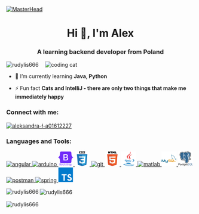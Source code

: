 [![MasterHead](https://media.licdn.com/dms/image/D4D16AQHQeA7P3Lqhmg/profile-displaybackgroundimage-shrink_350_1400/0/1703095795339?e=1710979200&v=beta&t=jT3sZQhfMg3GXKRGv_bQoNsfrRvwzZKJQVM1E6r6V40)](https://www.linkedin.com/in/aleksandra-%C5%82-a01612227/)
<h1 align="center">Hi 👋, I'm Alex</h1>
<h3 align="center">A learning backend developer from Poland</h3>

<img align="right" alt="coding cat" width="400" src="https://i.imgur.com/Z6p1UpB.gif">
<p align="left"> <img src="https://komarev.com/ghpvc/?username=rudylis666&label=Profile%20views&color=0e75b6&style=flat" alt="rudylis666" /> </p>

- 🌱 I’m currently learning **Java, Python**

- ⚡ Fun fact **Cats and IntelliJ - there are only two things that make me immediately happy**

<h3 align="left">Connect with me:</h3>
<p align="left">
<a href="https://linkedin.com/in/aleksandra-ł-a01612227" target="blank"><img align="center" src="https://raw.githubusercontent.com/rahuldkjain/github-profile-readme-generator/master/src/images/icons/Social/linked-in-alt.svg" alt="aleksandra-ł-a01612227" height="30" width="40" /></a>
</p>

<h3 align="left">Languages and Tools:</h3>
<p align="left"> <a href="https://angular.io" target="_blank" rel="noreferrer"> <img src="https://angular.io/assets/images/logos/angular/angular.svg" alt="angular" width="40" height="40"/> </a> <a href="https://www.arduino.cc/" target="_blank" rel="noreferrer"> <img src="https://cdn.worldvectorlogo.com/logos/arduino-1.svg" alt="arduino" width="40" height="40"/> </a> <a href="https://getbootstrap.com" target="_blank" rel="noreferrer"> <img src="https://raw.githubusercontent.com/devicons/devicon/master/icons/bootstrap/bootstrap-plain-wordmark.svg" alt="bootstrap" width="40" height="40"/> </a> <a href="https://www.w3schools.com/css/" target="_blank" rel="noreferrer"> <img src="https://raw.githubusercontent.com/devicons/devicon/master/icons/css3/css3-original-wordmark.svg" alt="css3" width="40" height="40"/> </a> <a href="https://git-scm.com/" target="_blank" rel="noreferrer"> <img src="https://www.vectorlogo.zone/logos/git-scm/git-scm-icon.svg" alt="git" width="40" height="40"/> </a> <a href="https://www.w3.org/html/" target="_blank" rel="noreferrer"> <img src="https://raw.githubusercontent.com/devicons/devicon/master/icons/html5/html5-original-wordmark.svg" alt="html5" width="40" height="40"/> </a> <a href="https://www.java.com" target="_blank" rel="noreferrer"> <img src="https://raw.githubusercontent.com/devicons/devicon/master/icons/java/java-original.svg" alt="java" width="40" height="40"/> </a> <a href="https://www.mathworks.com/" target="_blank" rel="noreferrer"> <img src="https://upload.wikimedia.org/wikipedia/commons/2/21/Matlab_Logo.png" alt="matlab" width="40" height="40"/> </a> <a href="https://www.mysql.com/" target="_blank" rel="noreferrer"> <img src="https://raw.githubusercontent.com/devicons/devicon/master/icons/mysql/mysql-original-wordmark.svg" alt="mysql" width="40" height="40"/> </a> <a href="https://www.postgresql.org" target="_blank" rel="noreferrer"> <img src="https://raw.githubusercontent.com/devicons/devicon/master/icons/postgresql/postgresql-original-wordmark.svg" alt="postgresql" width="40" height="40"/> </a> <a href="https://postman.com" target="_blank" rel="noreferrer"> <img src="https://www.vectorlogo.zone/logos/getpostman/getpostman-icon.svg" alt="postman" width="40" height="40"/> </a> <a href="https://spring.io/" target="_blank" rel="noreferrer"> <img src="https://www.vectorlogo.zone/logos/springio/springio-icon.svg" alt="spring" width="40" height="40"/> </a> <a href="https://www.typescriptlang.org/" target="_blank" rel="noreferrer"> <img src="https://raw.githubusercontent.com/devicons/devicon/master/icons/typescript/typescript-original.svg" alt="typescript" width="40" height="40"/> </a> </p>

<p><img align="left" src="https://github-readme-stats.vercel.app/api/top-langs?username=rudylis666&show_icons=true&locale=en&layout=compact" alt="rudylis666" /></p>

<p>&nbsp;<img align="center" src="https://github-readme-stats.vercel.app/api?username=rudylis666&show_icons=true&locale=en" alt="rudylis666" /></p>

<p><img align="center" src="https://github-readme-streak-stats.herokuapp.com/?user=rudylis666&" alt="rudylis666" /></p>
